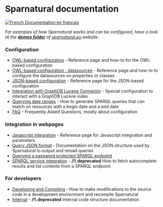 
# Sparnatural documentation

[![French](https://github.com/madebybowtie/FlagKit/raw/master/Assets/PNG/FR.png) Documentation en français](/fr)

_For examples of how Sparnatural works and can be configured, have a look at the [**demos folder**](https://github.com/sparna-git/sparnatural.eu/tree/main/demos) of [sparnatural.eu](http://sparnatural.eu) website._

### Configuration

  - [OWL-based configuration](OWL-based-configuration) - Reference page and how-to for the OWL-based configuration
  - [OWL-based configuration : datasources](OWL-based-configuration-datasources)  - Reference page and how-to to configure the datasources on properties or classes
  - [JSON-based configuration](JSON-based-configuration) - Reference page for the JSON-based configuration
  - [Integration with GraphDB Lucene Connector](Integration-with-GraphDB-Lucene-Connector) - Special configuration to interact with a GraphDB Lucene index 
  - [Querying date ranges](Querying-date-ranges) - How to generate SPARQL queries that can match on resources with a begin date and a end date 
  - [FAQ](FAQ) - Frequently Asked Questions, mostly about configuration 

### Integration in webpages

  - [Javascript integration](Javascript-integration) - Reference page for Javascript integration and parameters
  - [Query JSON format](Query-JSON-format) - Documentation on the JSON structure used by Sparnatural to output and reload queries
  - [Querying a password protected SPARQL endpoint](Querying-a-password-protected-SPARQL-endpoint)
  - [SPARQL service integration](SPARQL-service-integration) - **/!\ deprecated** How to fetch autocomplete results and list contents from a SPARQL endpoint

  
### For developers

  - [Developing and Compiling](Developing-and-Compiling) - How to make modifications to the source code in a development environment and recompile Sparnatural
  - [Internal](Internal) - **/!\ deprecated** Internal code structure documentation
